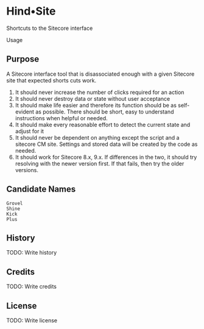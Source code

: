 # Hind&bull;Site

Shortcuts to the Sitecore interface

Usage


## Purpose
A Sitecore interface tool that is disassociated enough with a given Sitecore site that expected shorts cuts work.

1. It should never increase the number of clicks required for an action
2. It should never destroy data or state without user acceptance 
3. It should make life easier and therefore its function should be as self-evident as possible. There should be short, easy to understand instructions when helpful or needed.
4. It should make every reasonable effort to detect the current state and adjust for it
5. It should never be dependent on anything except the script and a sitecore CM site. Settings and stored data will be created by the code as needed.
6. It should work for Sitecore 8.x, 9.x. If differences in the two, it should try resolving with the newer version first. If that fails, then try the older versions.



## Candidate Names
    Grovel
    Shine
    Kick
    Plus
    

## History

TODO: Write history

## Credits

TODO: Write credits

## License

TODO: Write license





  



    

